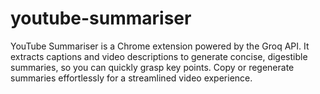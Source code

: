 # youtube-summariser
YouTube Summariser is a Chrome extension powered by the Groq API. It extracts captions and video descriptions to generate concise, digestible summaries, so you can quickly grasp key points. Copy or regenerate summaries effortlessly for a streamlined video experience.
